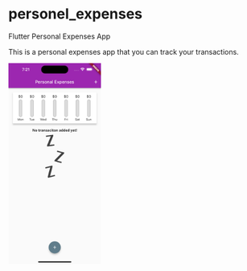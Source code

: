 # personel_expenses

Flutter Personal Expenses App

This is a personal expenses app that you can track your transactions.

<img src="lib/images/Personal1.png" height="400" alt="Screenshot"/>
